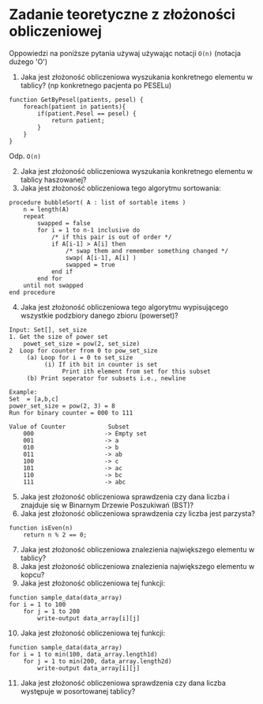 # Zadanie teoretyczne z złożoności obliczeniowej

Oppowiedzi na poniższe pytania używaj używając notacji `O(n)` (notacja dużego 'O')

1. Jaka jest złożoność obliczeniowa wyszukania konkretnego elementu w tablicy? (np konkretnego pacjenta po PESELu)
````
function GetByPesel(patients, pesel) {
    foreach(patient in patients){
        if(patient.Pesel == pesel) {
            return patient;
        }
    }
}
````

Odp. `O(n)`


2. Jaka jest złożoność obliczeniowa wyszukania konkretnego elementu w tablicy haszowanej?
3. Jaka jest złożoność obliczeniowa tego algorytmu sortowania:
```
procedure bubbleSort( A : list of sortable items )
    n = length(A)
    repeat
        swapped = false
        for i = 1 to n-1 inclusive do
            /* if this pair is out of order */
            if A[i-1] > A[i] then
                /* swap them and remember something changed */
                swap( A[i-1], A[i] )
                swapped = true
            end if
        end for
    until not swapped
end procedure
```
4. Jaka jest złożoność obliczeniowa tego algorytmu wypisującego wszystkie podzbiory danego zbioru (powerset)?
````
Input: Set[], set_size
1. Get the size of power set
    powet_set_size = pow(2, set_size)
2  Loop for counter from 0 to pow_set_size
     (a) Loop for i = 0 to set_size
          (i) If ith bit in counter is set
               Print ith element from set for this subset
     (b) Print seperator for subsets i.e., newline
````

````
Example:
Set  = [a,b,c]
power_set_size = pow(2, 3) = 8
Run for binary counter = 000 to 111

Value of Counter            Subset
    000                    -> Empty set
    001                    -> a
    010                    -> b
    011                    -> ab
    100                    -> c
    101                    -> ac
    110                    -> bc
    111                    -> abc
````

5. Jaka jest złożoność obliczeniowa sprawdzenia czy dana liczba i znajduje się w Binarnym Drzewie Poszukiwań (BST)?
6. Jaka jest złożoność obliczeniowa sprawdzenia czy liczba jest parzysta?
````
function isEven(n)
    return n % 2 == 0;
````
7. Jaka jest złożoność obliczeniowa znalezienia największego elementu w tablicy?
8. Jaka jest złożoność obliczeniowa znalezienia największego elementu w kopcu?
9. Jaka jest złożoność obliczeniowa tej funkcji:
````
function sample_data(data_array)
for i = 1 to 100
    for j = 1 to 200
        write-output data_array[i][j]
````
10. Jaka jest złożoność obliczeniowa tej funkcji:
````
function sample_data(data_array)
for i = 1 to min(100, data_array.length1d)
    for j = 1 to min(200, data_array.length2d)
        write-output data_array[i][j]
````
11. Jaka jest złożoność obliczeniowa sprawdzenia czy dana liczba występuje w posortowanej tablicy?